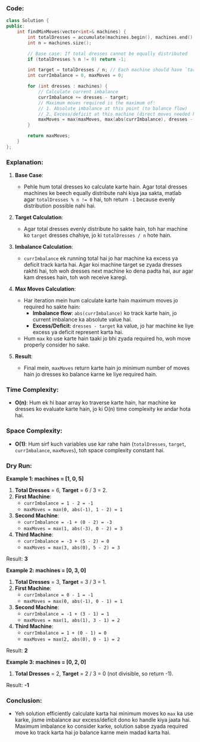 ### Code:
```cpp
class Solution {
public:
    int findMinMoves(vector<int>& machines) {
        int totalDresses = accumulate(machines.begin(), machines.end(), 0);
        int n = machines.size();

        // Base case: If total dresses cannot be equally distributed
        if (totalDresses % n != 0) return -1;

        int target = totalDresses / n; // Each machine should have `target` dresses
        int currImbalance = 0, maxMoves = 0;

        for (int dresses : machines) {
            // Calculate current imbalance
            currImbalance += dresses - target;
            // Maximum moves required is the maximum of:
            // 1. Absolute imbalance at this point (to balance flow)
            // 2. Excess/deficit at this machine (direct moves needed here)
            maxMoves = max(maxMoves, max(abs(currImbalance), dresses - target));
        }

        return maxMoves;
    }
};
```

### Explanation:
1. **Base Case**: 
   - Pehle hum total dresses ko calculate karte hain. Agar total dresses machines ke beech equally distribute nahi kiya jaa sakta, matlab agar `totalDresses % n != 0` hai, toh return `-1` because evenly distribution possible nahi hai.
   
2. **Target Calculation**: 
   - Agar total dresses evenly distribute ho sakte hain, toh har machine ko `target` dresses chahiye, jo ki `totalDresses / n` hote hain.

3. **Imbalance Calculation**: 
   - `currImbalance` ek running total hai jo har machine ka excess ya deficit track karta hai. Agar koi machine target se zyada dresses rakhti hai, toh woh dresses next machine ko dena padta hai, aur agar kam dresses hain, toh woh receive karegi.
   
4. **Max Moves Calculation**: 
   - Har iteration mein hum calculate karte hain maximum moves jo required ho sakte hain:
     - **Imbalance flow**: `abs(currImbalance)` ko track karte hain, jo current imbalance ka absolute value hai.
     - **Excess/Deficit**: `dresses - target` ka value, jo har machine ke liye excess ya deficit represent karta hai.
   - Hum `max` ko use karte hain taaki jo bhi zyada required ho, woh move properly consider ho sake.

5. **Result**: 
   - Final mein, `maxMoves` return karte hain jo minimum number of moves hain jo dresses ko balance karne ke liye required hain.

### Time Complexity:
- **O(n)**: Hum ek hi baar array ko traverse karte hain, har machine ke dresses ko evaluate karte hain, jo ki O(n) time complexity ke andar hota hai.

### Space Complexity:
- **O(1)**: Hum sirf kuch variables use kar rahe hain (`totalDresses`, `target`, `currImbalance`, `maxMoves`), toh space complexity constant hai.

### Dry Run:
**Example 1: machines = [1, 0, 5]**

1. **Total Dresses** = 6, **Target** = 6 / 3 = 2.
2. **First Machine**:
   - `currImbalance = 1 - 2 = -1`
   - `maxMoves = max(0, abs(-1), 1 - 2) = 1`
3. **Second Machine**:
   - `currImbalance = -1 + (0 - 2) = -3`
   - `maxMoves = max(1, abs(-3), 0 - 2) = 3`
4. **Third Machine**:
   - `currImbalance = -3 + (5 - 2) = 0`
   - `maxMoves = max(3, abs(0), 5 - 2) = 3`
   
Result: **3**

**Example 2: machines = [0, 3, 0]**

1. **Total Dresses** = 3, **Target** = 3 / 3 = 1.
2. **First Machine**:
   - `currImbalance = 0 - 1 = -1`
   - `maxMoves = max(0, abs(-1), 0 - 1) = 1`
3. **Second Machine**:
   - `currImbalance = -1 + (3 - 1) = 1`
   - `maxMoves = max(1, abs(1), 3 - 1) = 2`
4. **Third Machine**:
   - `currImbalance = 1 + (0 - 1) = 0`
   - `maxMoves = max(2, abs(0), 0 - 1) = 2`
   
Result: **2**

**Example 3: machines = [0, 2, 0]**

1. **Total Dresses** = 2, **Target** = 2 / 3 = 0 (not divisible, so return -1).

Result: **-1**

### Conclusion:
- Yeh solution efficiently calculate karta hai minimum moves ko `max` ka use karke, jisme imbalance aur excess/deficit dono ko handle kiya jaata hai. Maximum imbalance ko consider karke, solution sabse zyada required move ko track karta hai jo balance karne mein madad karta hai.
